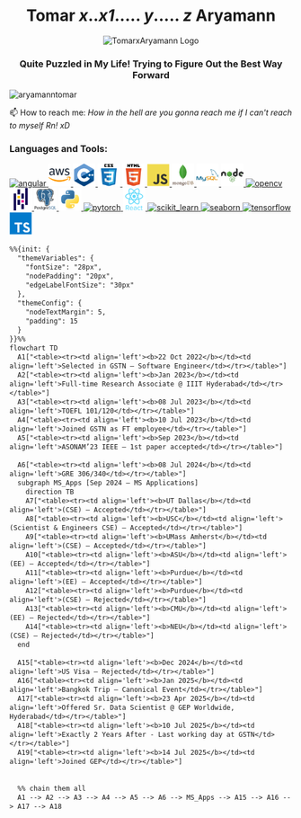 <div align="center">
  <h1>Tomar <a href="https://github.com/AryamannTomar/tle" style="text-decoration: none;"><i>x</i></a>..<a href="https://github.com/AryamannTomar/Cp31" style="text-decoration: none;"><i>x1</i></a>.....
            <a href="https://rb.gy/b22vml" style="text-decoration: none;"><i>y</i></a>.....
            <a href="https://rb.gy/neayvz" style="text-decoration: none;"><i>z</i></a> Aryamann</h1>
  <img src="https://iili.io/3FvRKfn.md.png" alt="TomarxAryamann Logo" width="350">
</div>
<h3 align="center">Quite Puzzled in My Life! Trying to Figure Out the Best Way Forward</h3>
<p align="left"> <img src="https://komarev.com/ghpvc/?username=aryamanntomar&label=Profile%20views&color=0e75b6&style=flat" alt="aryamanntomar"/></p>
📫 How to reach me: <i>How in the hell are you gonna reach me if I can't reach to myself Rn! xD</i> 
<h3 align="left">Languages and Tools:</h3>
<p align="left"> <a href="https://angular.io" target="_blank" rel="noreferrer"> <img src="https://angular.io/assets/images/logos/angular/angular.svg" alt="angular" width="40" height="40"/> </a> <a href="https://aws.amazon.com" target="_blank" rel="noreferrer"> <img src="https://raw.githubusercontent.com/devicons/devicon/master/icons/amazonwebservices/amazonwebservices-original-wordmark.svg" alt="aws" width="40" height="40"/> </a> <a href="https://getbootstrap.com" target="_blank" rel="noreferrer"><img src="https://raw.githubusercontent.com/devicons/devicon/master/icons/cplusplus/cplusplus-original.svg" alt="cplusplus" width="40" height="40"/> </a> <a href="https://www.w3schools.com/css/" target="_blank" rel="noreferrer"> <img src="https://raw.githubusercontent.com/devicons/devicon/master/icons/css3/css3-original-wordmark.svg" alt="css3" width="40" height="40"/> </a> <a href="https://expressjs.com" target="_blank" rel="noreferrer"><img src="https://raw.githubusercontent.com/devicons/devicon/master/icons/html5/html5-original-wordmark.svg" alt="html5" width="40" height="40"/> </a> <a href="https://developer.mozilla.org/en-US/docs/Web/JavaScript" target="_blank" rel="noreferrer"> <img src="https://raw.githubusercontent.com/devicons/devicon/master/icons/javascript/javascript-original.svg" alt="javascript" width="40" height="40"/> </a> <a href="https://www.mongodb.com/" target="_blank" rel="noreferrer"> <img src="https://raw.githubusercontent.com/devicons/devicon/master/icons/mongodb/mongodb-original-wordmark.svg" alt="mongodb" width="40" height="40"/> </a> <a href="https://www.mysql.com/" target="_blank" rel="noreferrer"> <img src="https://raw.githubusercontent.com/devicons/devicon/master/icons/mysql/mysql-original-wordmark.svg" alt="mysql" width="40" height="40"/> </a> <a href="https://nodejs.org" target="_blank" rel="noreferrer"> <img src="https://raw.githubusercontent.com/devicons/devicon/master/icons/nodejs/nodejs-original-wordmark.svg" alt="nodejs" width="40" height="40"/> </a> <a href="https://opencv.org/" target="_blank" rel="noreferrer"> <img src="https://www.vectorlogo.zone/logos/opencv/opencv-icon.svg" alt="opencv" width="40" height="40"/> </a> <a href="https://pandas.pydata.org/" target="_blank" rel="noreferrer"> <img src="https://raw.githubusercontent.com/devicons/devicon/2ae2a900d2f041da66e950e4d48052658d850630/icons/pandas/pandas-original.svg" alt="pandas" width="40" height="40"/> </a> <a href="https://www.postgresql.org" target="_blank" rel="noreferrer"> <img src="https://raw.githubusercontent.com/devicons/devicon/master/icons/postgresql/postgresql-original-wordmark.svg" alt="postgresql" width="40" height="40"/> </a> <a href="https://www.python.org" target="_blank" rel="noreferrer"> <img src="https://raw.githubusercontent.com/devicons/devicon/master/icons/python/python-original.svg" alt="python" width="40" height="40"/> </a> <a href="https://pytorch.org/" target="_blank" rel="noreferrer"> <img src="https://www.vectorlogo.zone/logos/pytorch/pytorch-icon.svg" alt="pytorch" width="40" height="40"/> </a> <a href="https://reactjs.org/" target="_blank" rel="noreferrer"> <img src="https://raw.githubusercontent.com/devicons/devicon/master/icons/react/react-original-wordmark.svg" alt="react" width="40" height="40"/> </a> <a href="https://scikit-learn.org/" target="_blank" rel="noreferrer"> <img src="https://upload.wikimedia.org/wikipedia/commons/0/05/Scikit_learn_logo_small.svg" alt="scikit_learn" width="40" height="40"/> </a> <a href="https://seaborn.pydata.org/" target="_blank" rel="noreferrer"> <img src="https://seaborn.pydata.org/_images/logo-mark-lightbg.svg" alt="seaborn" width="40" height="40"/> </a> <a href="https://www.tensorflow.org" target="_blank" rel="noreferrer"> <img src="https://www.vectorlogo.zone/logos/tensorflow/tensorflow-icon.svg" alt="tensorflow" width="40" height="40"/> </a> <a href="https://www.typescriptlang.org/" target="_blank" rel="noreferrer"> <img src="https://raw.githubusercontent.com/devicons/devicon/master/icons/typescript/typescript-original.svg" alt="typescript" width="40" height="40"/> </a> </p>


```mermaid
%%{init: {
  "themeVariables": {
    "fontSize": "28px",
    "nodePadding": "20px",
    "edgeLabelFontSize": "30px"
  },
  "themeConfig": {
    "nodeTextMargin": 5,
    "padding": 15
  }
}}%%
flowchart TD
  A1["<table><tr><td align='left'><b>22 Oct 2022</b></td><td align='left'>Selected in GSTN – Software Engineer</td></tr></table>"]
  A2["<table><tr><td align='left'><b>Jan 2023</b></td><td align='left'>Full-time Research Associate @ IIIT Hyderabad</td></tr></table>"]
  A3["<table><tr><td align='left'><b>08 Jul 2023</b></td><td align='left'>TOEFL 101/120</td></tr></table>"]
  A4["<table><tr><td align='left'><b>10 Jul 2023</b></td><td align='left'>Joined GSTN as FT employee</td></tr></table>"]
  A5["<table><tr><td align='left'><b>Sep 2023</b></td><td align='left'>ASONAM’23 IEEE – 1st paper accepted</td></tr></table>"]
  
  A6["<table><tr><td align='left'><b>08 Jul 2024</b></td><td align='left'>GRE 306/340</td></tr></table>"]
  subgraph MS_Apps [Sep 2024 – MS Applications]
    direction TB
    A7["<table><tr><td align='left'><b>UT Dallas</b></td><td align='left'>(CSE) – Accepted</td></tr></table>"]
    A8["<table><tr><td align='left'><b>USC</b></td><td align='left'>(Scientist & Engineers CSE) – Accepted</td></tr></table>"]
    A9["<table><tr><td align='left'><b>UMass Amherst</b></td><td align='left'>(CSE) – Accepted</td></tr></table>"]
    A10["<table><tr><td align='left'><b>ASU</b></td><td align='left'>(EE) – Accepted</td></tr></table>"]
    A11["<table><tr><td align='left'><b>Purdue</b></td><td align='left'>(EE) – Accepted</td></tr></table>"]
    A12["<table><tr><td align='left'><b>Purdue</b></td><td align='left'>(CSE) – Rejected</td></tr></table>"]
    A13["<table><tr><td align='left'><b>CMU</b></td><td align='left'>(EE) – Rejected</td></tr></table>"]
    A14["<table><tr><td align='left'><b>NEU</b></td><td align='left'>(CSE) – Rejected</td></tr></table>"]
  end

  A15["<table><tr><td align='left'><b>Dec 2024</b></td><td align='left'>US Visa – Rejected</td></tr></table>"]
  A16["<table><tr><td align='left'><b>Jan 2025</b></td><td align='left'>Bangkok Trip – Canonical Event</td></tr></table>"]
  A17["<table><tr><td align='left'><b>23 Apr 2025</b></td><td align='left'>Offered Sr. Data Scientist @ GEP Worldwide, Hyderabad</td></tr></table>"]
  A18["<table><tr><td align='left'><b>10 Jul 2025</b></td><td align='left'>Exactly 2 Years After - Last working day at GSTN</td></tr></table>"]
  A19["<table><tr><td align='left'><b>14 Jul 2025</b></td><td align='left'>Joined GEP</td></tr></table>"]


  %% chain them all
  A1 --> A2 --> A3 --> A4 --> A5 --> A6 --> MS_Apps --> A15 --> A16 --> A17 --> A18
```



